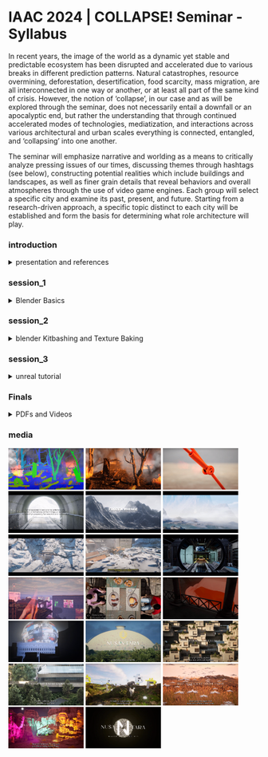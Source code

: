 # IAAC 2024 |  COLLAPSE! Seminar - Syllabus

In recent years, the image of the world as a dynamic yet stable and predictable ecosystem has been disrupted and accelerated due to various breaks in different prediction patterns. Natural catastrophes, resource overmining, deforestation, desertification, food scarcity, mass migration, are all interconnected in one way or another, or at least all part of the same kind of crisis. However, the notion of ‘collapse’, in our case and as will be explored through the seminar, does not necessarily entail a downfall or an apocalyptic end, but rather the understanding that through continued accelerated modes of technologies, mediatization, and interactions across various architectural and urban scales everything is connected, entangled, and ‘collapsing’ into one another.

The seminar will emphasize narrative and worlding as a means to critically analyze pressing issues of our times, discussing themes through hashtags (see below), constructing potential realities which include buildings and landscapes, as well as finer grain details that reveal behaviors and overall atmospheres through the use of video game engines. Each group will select a specific city and examine its past, present, and future. Starting from a research-driven approach, a specific topic distinct to each city will be established and form the basis for determining what role architecture will play.


### introduction
<details>
<summary> presentation and references </summary>

### Presentation

- [collaps_presentation](./presentation/collapse.pdf)
- [syllabus](./presentation/syllabus.pdf)

### References
- [Collapse Seminar Full Syllabus](./references/23_24%20MAA01%20COLLAPSE!%20Seminar%20Full%20Syllabus.pdf)
- [A Bestiary of the Anthropocene Excerpt](./references/A_Bestiary_of_the_Anthropocene_EXCERPT.pdf)
- [When We Cease to Understand the World: Prussian Blue](./references/Benjamin%20Labatut_When%20we%20cease%20to%20understand%20the%20world_Prussian%20Blue.pdf)
- [Ecology After Capitalism](./references/Morton_Timothy-Ecology-After-Capitalism.pdf)
- [The Estranged Object X](./references/Young%2B%26%2BAyata_The%20Estranged%20Object_X.pdf)

</details>



### session_1
<details>
  <summary>Blender Basics</summary>
  
  ## Shortcuts
  - **Select:** Right or left click
  - **Select all:** A
  - **Multiple objects can be selected with holding Shift**
  - **Move selection:** G
  - **Scale selection:** S
  - **Rotate selection:** R
  - **Move, scale, rotate along axis:** e.g., G X 90, R Y 10, S Z 2
  - **Use middle mouse button to control the axis during transformations**

  ## Edit Mode
  - **Enter edit mode:** Tab
  - **Switch selection mode:** 1 (vertices), 2 (edges), 3 (primitives)
  - **Enable proportional editing for manipulating geometry with a falloff radius**

  ## Adding Elements
  - **Add geometry, lights, cameras, etc.:** Shift + A

  ## Move Selection to Center
  1. **Shift + S -> Cursor to World Origin**
  2. **Shift + S -> Selection to Cursor**

  ## Render Engines
  Blender natively supports two rendering engines: Cycles and EEVEE.
  - **Cycles:** Pathtracer for photorealistic images, slower but with great camera options.
  - **EEVEE:** Game engine for fast results.
</details>

### session_2

<details>
  <summary>blender Kitbashing and Texture Baking</summary>
  the video files can be found under "./courses/session_2"  
  The recording can be found: [Session 02 Recording](https://www.youtube.com/watch?v=E3SfIc2mfdo)

  ## Kitbashing
  - Copy a few kitbash pieces found under `./session_2/kitbash_x.blend` and paste them into an empty Blender file. The easiest way is to open two Blender instances and use "Ctrl+C" and "Ctrl+V" to paste into a new scene.
  - Select all objects and place them into the center of the scene with "Shift+S" -> Selection to Cursor.
  - Make a composition with the geometry.
  - Join the objects into one. Select all objects and press "Ctrl+J".

  ## Texture Painting
  - Unwrap the object by going into edit mode ("Tab") and then "U" -> "Smart UV Project".
  - Select the model and delete all corresponding materials. Do this by deleting the materials under "Material Properties".
  - Select the object and make a new diffuse material in the material editor, and add an image texture (with alpha set to 0).
  - Go into "Texture Paint" mode and see if you can paint with a color on the model.
  - When this works, open up a texture (`session_2/graffiti_textures/..`) under texture properties.
  - Under "Active Tool and Workspace Settings," change the tiling method to "Stencil". Now, a texture overlay should appear in the Blender viewport.
  - Using "Ctrl+Right Click," "Right Click," "Shift+Right Click," you can control the texture scale, location, and rotation.

  ## Texture Baking
  - If you are happy with your texture paint, we can now bake this texture. Baking a texture means that all light information is embedded into a texture. This means that the engine does not need to calculate the lights in real-time, which speeds up frames. This is as much a positive as it is a negative in some scenarios.
  - To bake a texture:
    - Select your model, open the material editor.
    - Add a new image texture, set the name and resolution.
    - Make sure to select the texture.
    - Under render properties, make sure you have set a low render sample size and press bake.
  - Export both your baked texture and your 3D model.
  - Now you can load them into the project folder in Unreal Engine.
</details>

### session_3

<details>
  <summary>unreal tutorial</summary>

  - [Unreal Tutorial: reach_for_the_dead](https://www.youtube.com/watch?v=DR-J4Rljafc)

</details>







### Finals

<details>
  <summary>PDFs and Videos</summary>

  #### PDFs
  - [Echoes of Tomorrow](echoes_of_tomorrow_presentation.pdf)
  - [Frozen Mirage](FROZEN_MIRAGE_Presentation.pdf)
  - [La Bolla](La_Bolla_presentation.pdf)
  - [Nusantara Forever](Nusantara_Forever_presentation.pdf)
  - [Quantum Uncanny](echoes_of_tomorrow_presentation.pdf)

  #### Videos
  - [Echoes of Tomorrow Video](https://www.youtube.com/watch?v=enLK4b4DlBM)
  - [Frozen Mirage Video](https://www.youtube.com/watch?v=dqVMF4jefiM)
  - [La Bolla Video](https://www.youtube.com/watch?v=mHTtsJVZex8)
  - [Nusantara Forever Video](https://www.youtube.com/watch?v=xClTBWFXPEc)
  - Quantum Uncanny Video link not available

</details>




### media


<img src="./media/Echos_of_Tommorow_1.png" alt="Echos_of_Tommorow_1.png" width="30%">
<img src="./media/Echos_of_Tommorow_2.png" alt="Echos_of_Tommorow_2.png" width="30%">
<img src="./media/Echos_of_Tommorow_3.png" alt="Echos_of_Tommorow_3.png" width="30%">
<img src="./media/Frozen_Mirage_1.png" alt="Frozen_Mirage_1.png" width="30%">
<img src="./media/Frozen_Mirage_2.png" alt="Frozen_Mirage_2.png" width="30%">
<img src="./media/Frozen_Mirage_3.png" alt="Frozen_Mirage_3.png" width="30%">
<img src="./media/Frozen_Mirage_4.png" alt="Frozen_Mirage_4.png" width="30%">
<img src="./media/Frozen_Mirage_5.png" alt="Frozen_Mirage_5.png" width="30%">
<img src="./media/Frozen_Mirage_6.png" alt="Frozen_Mirage_6.png" width="30%">
<img src="./media/La_Bolla_1.png" alt="La_Bolla_1.png" width="30%">
<img src="./media/La_Bolla_2.png" alt="La_Bolla_2.png" width="30%">
<img src="./media/La_Bolla_3.png" alt="La_Bolla_3.png" width="30%">
<img src="./media/La_Bolla_4.png" alt="La_Bolla_4.png" width="30%">
<img src="./media/nusantara_1.png" alt="nusantara_1.png" width="30%">
<img src="./media/nusantara_2.png" alt="nusantara_2.png" width="30%">
<img src="./media/nusantara_3.png" alt="nusantara_3.png" width="30%">
<img src="./media/nusantara_4.png" alt="nusantara_4.png" width="30%">
<img src="./media/nusantara_5.png" alt="nusantara_5.png" width="30%">
<img src="./media/nusantara_6.png" alt="nusantara_6.png" width="30%">
<img src="./media/nusantara_7.png" alt="nusantara_7.png" width="30%">










